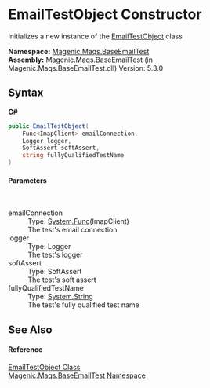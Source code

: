 # EmailTestObject Constructor 
 

Initializes a new instance of the <a href="#/MAQS_5/Email_AUTOGENERATED/EmailTestObject_Class">EmailTestObject</a> class

**Namespace:**&nbsp;<a href="#/MAQS_5/Email_AUTOGENERATED/Magenic-Maqs-BaseEmailTest_Namespace">Magenic.Maqs.BaseEmailTest</a><br />**Assembly:**&nbsp;Magenic.Maqs.BaseEmailTest (in Magenic.Maqs.BaseEmailTest.dll) Version: 5.3.0

## Syntax

**C#**<br />
``` C#
public EmailTestObject(
	Func<ImapClient> emailConnection,
	Logger logger,
	SoftAssert softAssert,
	string fullyQualifiedTestName
)
```


#### Parameters
&nbsp;<dl><dt>emailConnection</dt><dd>Type: <a href="http://msdn2.microsoft.com/en-us/library/bb534960" target="_blank">System.Func</a>(ImapClient)<br />The test's email connection</dd><dt>logger</dt><dd>Type: Logger<br />The test's logger</dd><dt>softAssert</dt><dd>Type: SoftAssert<br />The test's soft assert</dd><dt>fullyQualifiedTestName</dt><dd>Type: <a href="http://msdn2.microsoft.com/en-us/library/s1wwdcbf" target="_blank">System.String</a><br />The test's fully qualified test name</dd></dl>

## See Also


#### Reference
<a href="#/MAQS_5/Email_AUTOGENERATED/EmailTestObject_Class">EmailTestObject Class</a><br /><a href="#/MAQS_5/Email_AUTOGENERATED/Magenic-Maqs-BaseEmailTest_Namespace">Magenic.Maqs.BaseEmailTest Namespace</a><br />